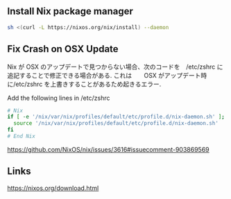 ## Install Nix package manager

```sh
sh <(curl -L https://nixos.org/nix/install) --daemon
```

## Fix Crash on OSX Update

Nix が OSX のアップデートで見つからない場合、次のコードを　/etc/zshrc に追記することで修正できる場合がある. これは　　OSX がアップデート時に/etc/zshrc を上書きすることがあるため起きるエラー.


Add the following lines in /etc/zshrc


```sh
# Nix
if [ -e '/nix/var/nix/profiles/default/etc/profile.d/nix-daemon.sh' ]; then
  source '/nix/var/nix/profiles/default/etc/profile.d/nix-daemon.sh'
fi
# End Nix
```

https://github.com/NixOS/nix/issues/3616#issuecomment-903869569

## Links

https://nixos.org/download.html
